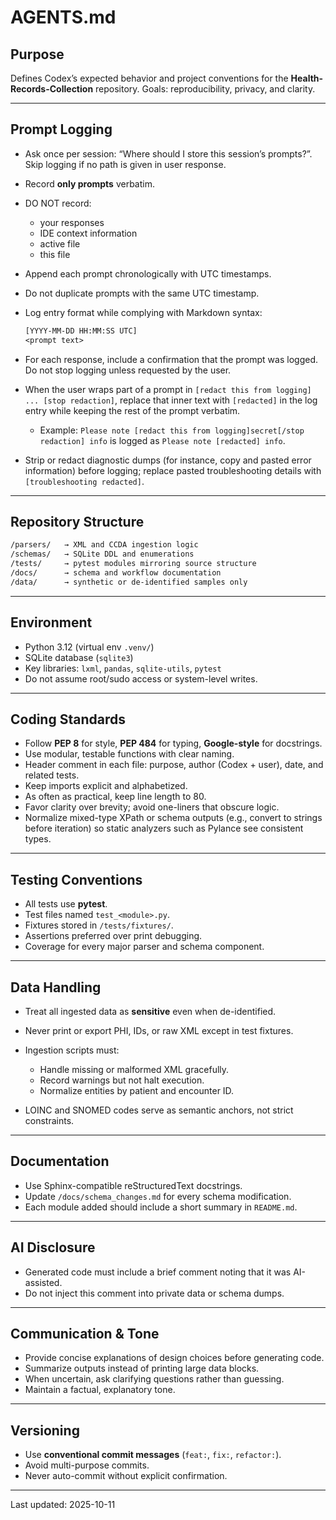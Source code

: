 # AGENTS.md

## Purpose

Defines Codex’s expected behavior and project conventions for the **Health-Records-Collection** repository.
Goals: reproducibility, privacy, and clarity.

---

## Prompt Logging

* Ask once per session: “Where should I store this session’s prompts?”. Skip logging if no path is given in user response.
* Record **only prompts** verbatim.
* DO NOT record:
  * your responses
  * IDE context information
  * active file
  * this file
* Append each prompt chronologically with UTC timestamps.
* Do not duplicate prompts with the same UTC timestamp.
* Log entry format while complying with Markdown syntax:

  ```txt
  [YYYY-MM-DD HH:MM:SS UTC]
  <prompt text>
  ```

* For each response, include a confirmation that the prompt was logged. Do not stop logging unless requested by the user.
* When the user wraps part of a prompt in `[redact this from logging] ... [stop redaction]`, replace that inner text with `[redacted]` in the log entry while keeping the rest of the prompt verbatim.
  * Example: `Please note [redact this from logging]secret[/stop redaction] info` is logged as `Please note [redacted] info`.
* Strip or redact diagnostic dumps (for instance, copy and pasted error information) before logging; replace pasted troubleshooting details with `[troubleshooting redacted]`.

---

## Repository Structure

```txt
/parsers/   → XML and CCDA ingestion logic
/schemas/   → SQLite DDL and enumerations
/tests/     → pytest modules mirroring source structure
/docs/      → schema and workflow documentation
/data/      → synthetic or de-identified samples only
```

---

## Environment

* Python 3.12 (virtual env `.venv/`)
* SQLite database (`sqlite3`)
* Key libraries: `lxml`, `pandas`, `sqlite-utils`, `pytest`
* Do not assume root/sudo access or system-level writes.

---

## Coding Standards

* Follow **PEP 8** for style, **PEP 484** for typing, **Google-style** for docstrings.
* Use modular, testable functions with clear naming.
* Header comment in each file: purpose, author (Codex + user), date, and related tests.
* Keep imports explicit and alphabetized.
* As often as practical, keep line length to 80.
* Favor clarity over brevity; avoid one-liners that obscure logic.
* Normalize mixed-type XPath or schema outputs (e.g., convert to strings before iteration) so static analyzers such as Pylance see consistent types.

---

## Testing Conventions

* All tests use **pytest**.
* Test files named `test_<module>.py`.
* Fixtures stored in `/tests/fixtures/`.
* Assertions preferred over print debugging.
* Coverage for every major parser and schema component.

---

## Data Handling

* Treat all ingested data as **sensitive** even when de-identified.
* Never print or export PHI, IDs, or raw XML except in test fixtures.
* Ingestion scripts must:

  * Handle missing or malformed XML gracefully.
  * Record warnings but not halt execution.
  * Normalize entities by patient and encounter ID.
* LOINC and SNOMED codes serve as semantic anchors, not strict constraints.

---

## Documentation

* Use Sphinx-compatible reStructuredText docstrings.
* Update `/docs/schema_changes.md` for every schema modification.
* Each module added should include a short summary in `README.md`.

---

## AI Disclosure

* Generated code must include a brief comment noting that it was AI-assisted.
* Do not inject this comment into private data or schema dumps.

---

## Communication & Tone

* Provide concise explanations of design choices before generating code.
* Summarize outputs instead of printing large data blocks.
* When uncertain, ask clarifying questions rather than guessing.
* Maintain a factual, explanatory tone.

---

## Versioning

* Use **conventional commit messages** (`feat:`, `fix:`, `refactor:`).
* Avoid multi-purpose commits.
* Never auto-commit without explicit confirmation.

---

Last updated: 2025-10-11
